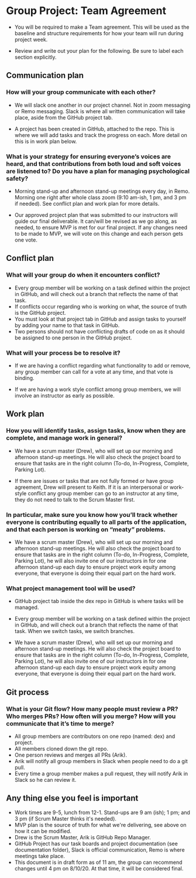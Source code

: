 # Group Project: Team Agreement

* You will be required to make a Team agreement. This will be used as the baseline and structure requirements for how your team will run during project week.

* Review and write out your plan for the following. Be sure to label each section explicitly.

## Communication plan 

### How will your group communicate with each other? 

* We will slack one another in our project channel. Not in zoom messaging or Remo messaging. Slack is where all written communication will take place, aside from the GitHub project tab.

* A project has been created in GitHub, attached to the repo.  This is where we will add tasks and track the progress on each. More detail on this is in work plan below. 

### What is your strategy for ensuring everyone’s voices are heard, and that contributions from both loud and soft voices are listened to? Do you have a plan for managing psychological safety?

* Morning stand-up and afternoon stand-up meetings every day, in Remo. Morning one right after whole class zoom (9:10 am-ish, 1 pm, and 3 pm if needed). See conflict plan and work plan for more details.

* Our approved project plan that was submitted to our instructors will guide our final deliverable. It can/will be revised as we go along, as needed, to ensure MVP is met for our final project. If any changes need to be made to MVP, we will vote on this change and each person gets one vote. 

## Conflict plan

### What will your group do when it encounters conflict? 

* Every group member will be working on a task defined within the project in GitHub, and will check out a branch that reflects the name of that task. 
* If conflicts occur regarding who is working on what, the source of truth is the GitHub project. 
* You must look at that project tab in GitHub and assign tasks to yourself by adding your name to that task in GitHub. 
* Two persons should not have conflicting drafts of code on as it should be assigned to one person in the GitHub project.

### What will your process be to resolve it?

* If we are having a conflict regarding what functionality to add or remove, any group member can call for a vote at any time, and that vote is binding. 

* If we are having a work style conflict among group members, we will involve an instructor as early as possible. 

## Work plan 

### How you will identify tasks, assign tasks, know when they are complete, and manage work in general? 

* We have a scrum master (Drew), who will set up our morning and afternoon stand-up meetings.  He will also check the project board to ensure that tasks are in the right column (To-do, In-Progress, Complete, Parking Lot).

* If there are issues or tasks that are not fully formed or have group agreement, Drew will present to Keith. If it is an interpersonal or work-style conflict any group member can go to an instructor at any time, they do not need to talk to the Scrum Master first.  

### In particular, make sure you know how you’ll track whether everyone is contributing equally to all parts of the application, and that each person is working on “meaty” problems. 

* We have a scrum master (Drew), who will set up our morning and afternoon stand-up meetings.  He will also check the project board to ensure that tasks are in the right column (To-do, In-Progress, Complete, Parking Lot), he will also invite one of our instructors in for one afternoon stand-up each day to ensure project work equity among everyone, that everyone is doing their equal part on the hard work. 

### What project management tool will be used?

* GitHub project tab inside the dex repo in GitHub is where tasks will be managed. 

* Every group member will be working on a task defined within the project in GitHub, and will check out a branch that reflects the name of that task. When we switch tasks, we switch branches. 

* We have a scrum master (Drew), who will set up our morning and afternoon stand-up meetings.  He will also check the project board to ensure that tasks are in the right column (To-do, In-Progress, Complete, Parking Lot), he will also invite one of our instructors in for one afternoon stand-up each day to ensure project work equity among everyone, that everyone is doing their equal part on the hard work. 

## Git process

### What is your Git flow? How many people must review a PR? Who merges PRs? How often will you merge? How will you communicate that it’s time to merge?

* All group members are contributors on one repo (named: dex) and project. 
* All members cloned down the git repo. 
* One person reviews and merges all PRs (Arik). 
* Arik will notify all group members in Slack when people need to do a git pull. 
* Every time a group member makes a pull request, they will notify Arik in Slack so he can review it. 

## Any thing else you feel is important 

* Work times are 9-5, lunch from 12-1. Stand-ups are 9 am (ish); 1 pm; and 3 pm (if Scrum Master thinks it's needed).
* MVP plan is the source of truth for what we're delivering, see above on how it can be modified.
* Drew is the Scrum Master, Arik is GitHub Repo Manager. 
* GitHub Project has our task boards and project documentation (see documentation folder), Slack is official communication, Remo is where meetings take place. 
* This document is in draft form as of 11 am, the group can recommend changes until 4 pm on 8/10/20. At that time, it will be considered final. 